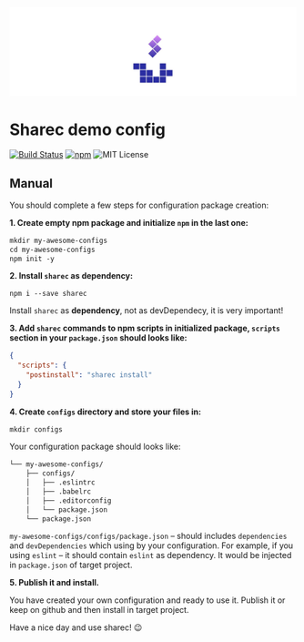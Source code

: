<p align="center">
  <img src="public/hero-image.jpg" alt="Sharec logo by Ivashkina Xenia <xeniaowl112@mail.ru>">
</p>


# Sharec demo config

[![Build Status](https://img.shields.io/endpoint.svg?url=https%3A%2F%2Factions-badge.atrox.dev%2Flamartire%2Fsharec%2Fbadge&style=flat)](https://actions-badge.atrox.dev/lamartire/sharec/goto)
[![npm](https://img.shields.io/npm/v/sharec-demo-config)](https://npmjs.com/sharec-demo-config)
![MIT License](https://camo.githubusercontent.com/4481c7672053be9c676fbc983c040ca59fddfa19/68747470733a2f2f696d672e736869656c64732e696f2f6e706d2f6c2f6c6f6775782d70726f636573736f722e737667)

## Manual

You should complete a few steps for configuration package creation:

**1. Create empty npm package and initialize `npm` in the last one:**

```shell
mkdir my-awesome-configs
cd my-awesome-configs
npm init -y
```

**2. Install `sharec` as dependency:**

```shell
npm i --save sharec
```

Install `sharec` as **dependency**, not as devDependecy, it is very important!

**3. Add `sharec` commands to npm scripts in initialized package, `scripts` section in your
`package.json` should looks like:**

```json
{
  "scripts": {
    "postinstall": "sharec install"
  }
}
```

**4. Create `configs` directory and store your files in:**

```shell
mkdir configs
```

Your configuration package should looks like:

```
└── my-awesome-configs/
    ├── configs/
    │   ├── .eslintrc
    │   ├── .babelrc
    │   ├── .editorconfig
    │   └── package.json
    └── package.json
```

`my-awesome-configs/configs/package.json` – should includes `dependencies` and `devDependencies`
which using by your configuration. For example, if you using `eslint` – it should contain `eslint`
as dependency. It would be injected in `package.json` of target project.

**5. Publish it and install.**

You have created your own configuration and ready to use it. Publish it or keep on github and then
install in target project.

Have a nice day and use sharec! 😉
